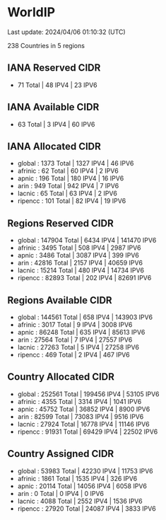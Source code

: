# WorldIP

Last update: 2024/04/06 01:10:32 (UTC)

238 Countries in 5 regions

## IANA Reserved CIDR

- 71 Total | 48 IPV4 | 23 IPV6

## IANA Available CIDR

- 63 Total | 3 IPV4 | 60 IPV6

## IANA Allocated CIDR

- global : 1373 Total | 1327 IPV4 | 46 IPV6
- afrinic : 62 Total | 60 IPV4 | 2 IPV6
- apnic : 196 Total | 180 IPV4 | 16 IPV6
- arin : 949 Total | 942 IPV4 | 7 IPV6
- lacnic : 65 Total | 63 IPV4 | 2 IPV6
- ripencc : 101 Total | 82 IPV4 | 19 IPV6

## Regions Reserved CIDR

- global : 147904 Total | 6434 IPV4 | 141470 IPV6
- afrinic : 3495 Total | 508 IPV4 | 2987 IPV6
- apnic : 3486 Total | 3087 IPV4 | 399 IPV6
- arin : 42816 Total | 2157 IPV4 | 40659 IPV6
- lacnic : 15214 Total | 480 IPV4 | 14734 IPV6
- ripencc : 82893 Total | 202 IPV4 | 82691 IPV6

## Regions Available CIDR

- global : 144561 Total | 658 IPV4 | 143903 IPV6
- afrinic : 3017 Total | 9 IPV4 | 3008 IPV6
- apnic : 86248 Total | 635 IPV4 | 85613 IPV6
- arin : 27564 Total | 7 IPV4 | 27557 IPV6
- lacnic : 27263 Total | 5 IPV4 | 27258 IPV6
- ripencc : 469 Total | 2 IPV4 | 467 IPV6

## Country Allocated CIDR

- global : 252561 Total | 199456 IPV4 | 53105 IPV6
- afrinic : 4355 Total | 3314 IPV4 | 1041 IPV6
- apnic : 45752 Total | 36852 IPV4 | 8900 IPV6
- arin : 82599 Total | 73083 IPV4 | 9516 IPV6
- lacnic : 27924 Total | 16778 IPV4 | 11146 IPV6
- ripencc : 91931 Total | 69429 IPV4 | 22502 IPV6

## Country Assigned CIDR

- global : 53983 Total | 42230 IPV4 | 11753 IPV6
- afrinic : 1861 Total | 1535 IPV4 | 326 IPV6
- apnic : 20114 Total | 14056 IPV4 | 6058 IPV6
- arin : 0 Total | 0 IPV4 | 0 IPV6
- lacnic : 4088 Total | 2552 IPV4 | 1536 IPV6
- ripencc : 27920 Total | 24087 IPV4 | 3833 IPV6
